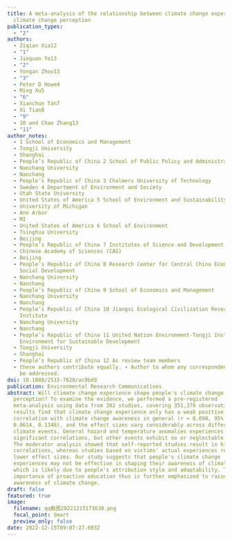 ```yaml
---
title: A meta-analysis of the relationship between climate change experience and
  climate change perception
publication_types:
  - "2"
authors:
  - Ziqian Xia12
  - "1"
  - Jinquan Ye13
  - "2"
  - Yongan Zhou13
  - "3"
  - Peter D Howe4
  - Ming Xu5
  - "6"
  - Xianchun Tan7
  - Xi Tian8
  - "9"
  - 10 and Chao Zhang13
  - "11"
author_notes:
  - 1 School of Economics and Management
  - Tongji University
  - Shanghai
  - People’s Republic of China 2 School of Public Policy and Administration
  - Nanchang University
  - Nanchang
  - People’s Republic of China 3 Chalmers University of Technology
  - Sweden 4 Department of Environment and Society
  - Utah State University
  - United States of America 5 School of Environment and Sustainability
  - University of Michigan
  - Ann Arbor
  - MI
  - United States of America 6 School of Environment
  - Tsinghua University
  - Beijing
  - People’s Republic of China 7 Institutes of Science and Development
  - Chinese Academy of Sciences (CAS)
  - Beijing
  - People’s Republic of China 8 Research Center for Central China Economic and
    Social Development
  - Nanchang University
  - Nanchang
  - People’s Republic of China 9 School of Economics and Management
  - Nanchang University
  - Nanchang
  - People’s Republic of China 10 Jiangxi Ecological Civilization Research
    Institute
  - Nanchang University
  - Nanchang
  - People’s Republic of China 11 United Nation Environment-Tongji Institute of
    Environment for Sustainable Development
  - Tongji University
  - Shanghai
  - People’s Republic of China 12 As review team members
  - these authors contribute equally. ∗ Author to whom any correspondence should
    be addressed.
doi: 10.1088/2515-7620/ac9bd9
publication: Environmental Research Communications
abstract: Will climate change experience shape people's climate change
  perception? To examine the evidence, we performed a pre-registered
  meta-analysis using data from 302 studies, covering 351,378 observations. Our
  results find that climate change experience only has a weak positive
  correlation with climate change awareness in general (r = 0.098, 95% CI
  0.0614, 0.1348), and the effect sizes vary considerably across different
  climate events. General hazard and temperature anomalies experiences have
  significant correlations, but other events exhibit no or neglectable effects.
  The moderator analysis showed that self-reported studies result in higher
  correlations, whereas studies based on victims' actual experiences report
  lower effect sizes. Our study suggests that people's climate change
  experiences may not be effective in shaping their awareness of climate change,
  which is likely due to people's attribution style and adaptability. The
  importance of proactive education thus is further emphasized to raise the
  awareness of climate change.
draft: false
featured: true
image:
  filename: qq截图20221215171638.png
  focal_point: Smart
  preview_only: false
date: 2022-12-15T09:07:27.693Z
---
```


